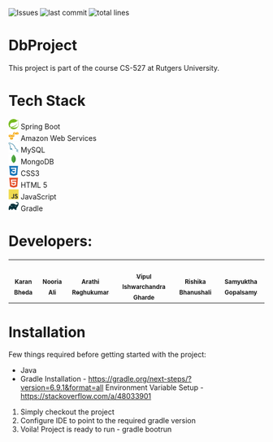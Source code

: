 ![Issues](https://img.shields.io/github/issues/karanbheda/DbProject)
![last commit](https://img.shields.io/github/last-commit/karanbheda/DbProject)
![total lines](https://img.shields.io/tokei/lines/github/karanbheda/DbProject)

# DbProject
This project is part of the course CS-527 at Rutgers University.

# Tech Stack 
 <img src="https://raw.githubusercontent.com/devicons/devicon/master/icons/spring/spring-original.svg" alt="springboot" width="20" height="20"/> Spring Boot </br>
 <img src="https://raw.githubusercontent.com/devicons/devicon/master/icons/amazonwebservices/amazonwebservices-original.svg" alt="mongo" width="20" height="20"/> Amazon Web Services </br>
 <img src="https://raw.githubusercontent.com/devicons/devicon/master/icons/mysql/mysql-original.svg" alt="mysql" width="20" height="20"/> MySQL </br>
 <img src="https://raw.githubusercontent.com/devicons/devicon/master/icons/mongodb/mongodb-original.svg" alt="mongo" width="20" height="20"/> MongoDB </br>
 <img src="https://raw.githubusercontent.com/devicons/devicon/master/icons/css3/css3-plain.svg" alt="html" width="20" height="20"> CSS3 </br>
 <img src="https://raw.githubusercontent.com/devicons/devicon/master/icons/html5/html5-plain.svg" alt="css" width="20" height="20">  HTML 5 </br>
 <img src="https://raw.githubusercontent.com/devicons/devicon/master/icons/javascript/javascript-original.svg" alt="js" width="20" height="20"/> JavaScript </br>
 <img src="https://raw.githubusercontent.com/devicons/devicon/master/icons/gradle/gradle-plain.svg" alt="gradle" width="20" height="20"/> Gradle </br>
 

# Developers:

  <table>
  <tr>
    <td align="center"><a href="https://github.com/karanbheda"><img src="https://avatars.githubusercontent.com/u/20036739?v=4" width="100px;" alt=""/><br /><sub><b>Karan Bheda</b></sub></a></td>
    <td align="center"><a href="https://github.com/nooriaali9"><img src="https://avatars.githubusercontent.com/u/30815688?v=4" width="100px;" alt=""/><br /><sub><b>Nooria Ali</b></sub></a><br /></td>
    <td align="center"><a href="https://github.com/ArathiReghukumar"><img src="https://avatars.githubusercontent.com/u/50379464?v=4" width="100px;" alt=""/><br /><sub><b>Arathi Reghukumar</b></sub></a><br /></td>
    <td align="center"><a href="https://github.com/Vipul97"><img src="https://avatars.githubusercontent.com/u/16150834?v=4" width="100px;" alt=""/><br /><sub><b>Vipul Ishwarchandra Gharde</b></sub></a><br /></td>
    <td align="center"><a href="https://github.com/rb-rishika"><img src="https://avatars.githubusercontent.com/u/88501367?v=4" width="100px;" alt=""/><br /><sub><b>Rishika Bhanushali</b></sub></a><br /></td>
   <td align="center"><a href="https://github.com/samyukthagopalsamy"><img src="https://avatars.githubusercontent.com/u/38600655?v=4" width="100px;" alt=""/><br /><sub><b>Samyuktha Gopalsamy</b></sub></a><br /></td>
  </tr>
</table>



# Installation
Few things required before getting started with the project:
 - Java 
 - Gradle 
      Installation - https://gradle.org/next-steps/?version=6.9.1&format=all
      Environment Variable Setup - https://stackoverflow.com/a/48033901
      
1. Simply checkout the project
2. Configure IDE to point to the required gradle version
3. Voila! Project is ready to run - gradle bootrun
